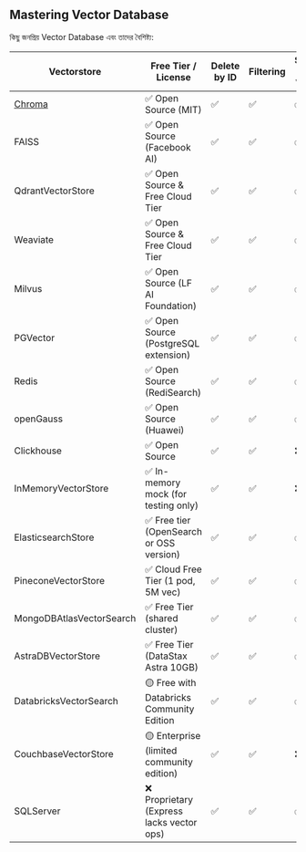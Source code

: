 ## Mastering Vector Database

কিছু জনপ্রিয় Vector Database এবং তাদের বৈশিষ্ট্য:

| Vectorstore              | Free Tier / License                       | Delete by ID | Filtering | Search by Vector | Search with score | Async | Passes Standard Tests | Multi Tenancy | IDs in add Documents |
| ------------------------ | ----------------------------------------- | ------------ | --------- | ---------------- | ----------------- | ----- | --------------------- | ------------- | -------------------- |
| [Chroma](/chroma)        | ✅ Open Source (MIT)                      | ✅           | ✅        | ✅               | ✅                | ✅    | ❌                    | ❌            | ❌                   |
| FAISS                    | ✅ Open Source (Facebook AI)              | ✅           | ✅        | ✅               | ✅                | ✅    | ❌                    | ❌            | ❌                   |
| QdrantVectorStore        | ✅ Open Source & Free Cloud Tier          | ✅           | ✅        | ✅               | ✅                | ✅    | ❌                    | ❌            | ❌                   |
| Weaviate                 | ✅ Open Source & Free Cloud Tier          | ✅           | ✅        | ✅               | ✅                | ✅    | ❌                    | ✅            | ❌                   |
| Milvus                   | ✅ Open Source (LF AI Foundation)         | ✅           | ✅        | ✅               | ✅                | ✅    | ✅                    | ✅            | ✅                   |
| PGVector                 | ✅ Open Source (PostgreSQL extension)     | ✅           | ✅        | ✅               | ✅                | ✅    | ❌                    | ❌            | ❌                   |
| Redis                    | ✅ Open Source (RediSearch)               | ✅           | ✅        | ✅               | ✅                | ✅    | ❌                    | ❌            | ❌                   |
| openGauss                | ✅ Open Source (Huawei)                   | ✅           | ✅        | ✅               | ✅                | ❌    | ✅                    | ❌            | ✅                   |
| Clickhouse               | ✅ Open Source                            | ✅           | ✅        | ❌               | ✅                | ❌    | ❌                    | ❌            | ❌                   |
| InMemoryVectorStore      | ✅ In-memory mock (for testing only)      | ✅           | ✅        | ❌               | ✅                | ✅    | ❌                    | ❌            | ❌                   |
| ElasticsearchStore       | ✅ Free tier (OpenSearch or OSS version)  | ✅           | ✅        | ✅               | ✅                | ✅    | ❌                    | ❌            | ❌                   |
| PineconeVectorStore      | ✅ Cloud Free Tier (1 pod, 5M vec)        | ✅           | ✅        | ✅               | ❌                | ✅    | ❌                    | ❌            | ❌                   |
| MongoDBAtlasVectorSearch | ✅ Free Tier (shared cluster)             | ✅           | ✅        | ✅               | ✅                | ✅    | ❌                    | ❌            | ❌                   |
| AstraDBVectorStore       | ✅ Free Tier (DataStax Astra 10GB)        | ✅           | ✅        | ✅               | ✅                | ✅    | ❌                    | ❌            | ❌                   |
| DatabricksVectorSearch   | 🟡 Free with Databricks Community Edition | ✅           | ✅        | ✅               | ✅                | ✅    | ❌                    | ❌            | ❌                   |
| CouchbaseVectorStore     | 🟡 Enterprise (limited community edition) | ✅           | ✅        | ❌               | ✅                | ✅    | ❌                    | ❌            | ❌                   |
| SQLServer                | ❌ Proprietary (Express lacks vector ops) | ✅           | ✅        | ✅               | ✅                | ❌    | ❌                    | ❌            | ❌                   |
